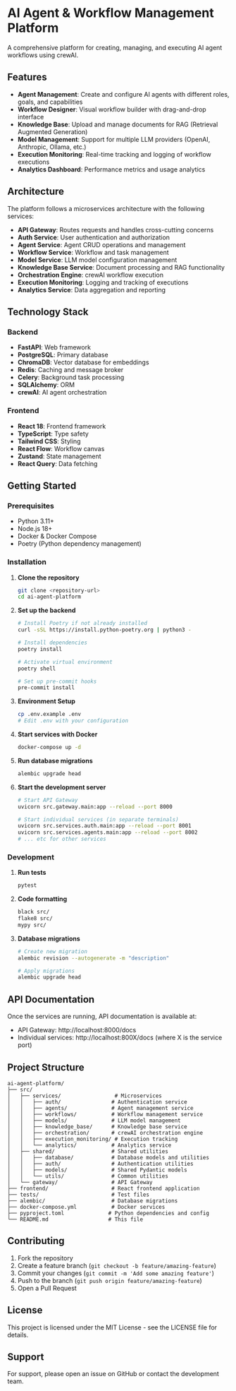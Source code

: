# AI Agent & Workflow Management Platform

A comprehensive platform for creating, managing, and executing AI agent workflows using crewAI.

## Features

- **Agent Management**: Create and configure AI agents with different roles, goals, and capabilities
- **Workflow Designer**: Visual workflow builder with drag-and-drop interface
- **Knowledge Base**: Upload and manage documents for RAG (Retrieval Augmented Generation)
- **Model Management**: Support for multiple LLM providers (OpenAI, Anthropic, Ollama, etc.)
- **Execution Monitoring**: Real-time tracking and logging of workflow executions
- **Analytics Dashboard**: Performance metrics and usage analytics

## Architecture

The platform follows a microservices architecture with the following services:

- **API Gateway**: Routes requests and handles cross-cutting concerns
- **Auth Service**: User authentication and authorization
- **Agent Service**: Agent CRUD operations and management
- **Workflow Service**: Workflow and task management
- **Model Service**: LLM model configuration management
- **Knowledge Base Service**: Document processing and RAG functionality
- **Orchestration Engine**: crewAI workflow execution
- **Execution Monitoring**: Logging and tracking of executions
- **Analytics Service**: Data aggregation and reporting

## Technology Stack

### Backend
- **FastAPI**: Web framework
- **PostgreSQL**: Primary database
- **ChromaDB**: Vector database for embeddings
- **Redis**: Caching and message broker
- **Celery**: Background task processing
- **SQLAlchemy**: ORM
- **crewAI**: AI agent orchestration

### Frontend
- **React 18**: Frontend framework
- **TypeScript**: Type safety
- **Tailwind CSS**: Styling
- **React Flow**: Workflow canvas
- **Zustand**: State management
- **React Query**: Data fetching

## Getting Started

### Prerequisites

- Python 3.11+
- Node.js 18+
- Docker & Docker Compose
- Poetry (Python dependency management)

### Installation

1. **Clone the repository**
   ```bash
   git clone <repository-url>
   cd ai-agent-platform
   ```

2. **Set up the backend**
   ```bash
   # Install Poetry if not already installed
   curl -sSL https://install.python-poetry.org | python3 -

   # Install dependencies
   poetry install

   # Activate virtual environment
   poetry shell

   # Set up pre-commit hooks
   pre-commit install
   ```

3. **Environment Setup**
   ```bash
   cp .env.example .env
   # Edit .env with your configuration
   ```

4. **Start services with Docker**
   ```bash
   docker-compose up -d
   ```

5. **Run database migrations**
   ```bash
   alembic upgrade head
   ```

6. **Start the development server**
   ```bash
   # Start API Gateway
   uvicorn src.gateway.main:app --reload --port 8000

   # Start individual services (in separate terminals)
   uvicorn src.services.auth.main:app --reload --port 8001
   uvicorn src.services.agents.main:app --reload --port 8002
   # ... etc for other services
   ```

### Development

1. **Run tests**
   ```bash
   pytest
   ```

2. **Code formatting**
   ```bash
   black src/
   flake8 src/
   mypy src/
   ```

3. **Database migrations**
   ```bash
   # Create new migration
   alembic revision --autogenerate -m "description"

   # Apply migrations
   alembic upgrade head
   ```

## API Documentation

Once the services are running, API documentation is available at:
- API Gateway: http://localhost:8000/docs
- Individual services: http://localhost:800X/docs (where X is the service port)

## Project Structure

```
ai-agent-platform/
├── src/
│   ├── services/                 # Microservices
│   │   ├── auth/                # Authentication service
│   │   ├── agents/              # Agent management service
│   │   ├── workflows/           # Workflow management service
│   │   ├── models/              # LLM model management
│   │   ├── knowledge_base/      # Knowledge base service
│   │   ├── orchestration/       # crewAI orchestration engine
│   │   ├── execution_monitoring/ # Execution tracking
│   │   └── analytics/           # Analytics service
│   ├── shared/                  # Shared utilities
│   │   ├── database/            # Database models and utilities
│   │   ├── auth/                # Authentication utilities
│   │   ├── models/              # Shared Pydantic models
│   │   └── utils/               # Common utilities
│   └── gateway/                 # API Gateway
├── frontend/                    # React frontend application
├── tests/                       # Test files
├── alembic/                     # Database migrations
├── docker-compose.yml           # Docker services
├── pyproject.toml              # Python dependencies and config
└── README.md                   # This file
```

## Contributing

1. Fork the repository
2. Create a feature branch (`git checkout -b feature/amazing-feature`)
3. Commit your changes (`git commit -m 'Add some amazing feature'`)
4. Push to the branch (`git push origin feature/amazing-feature`)
5. Open a Pull Request

## License

This project is licensed under the MIT License - see the LICENSE file for details.

## Support

For support, please open an issue on GitHub or contact the development team.
